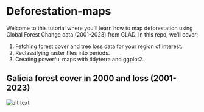 # Deforestation-maps
Welcome to this tutorial where you'll learn how to map deforestation using Global Forest Change data (2001-2023) from GLAD. In this repo, we'll cover:  
   1. Fetching forest cover and tree loss data for your region of interest.
   2. Reclassifying raster files into periods.
   3. Creating powerful maps with tidyterra and ggplot2.

## Galicia forest cover in 2000 and loss (2001-2023)

![alt text](https://github.com/milos-agathon/deforestation-maps/blob/main/galicia-forest-loss.png?raw=true)
